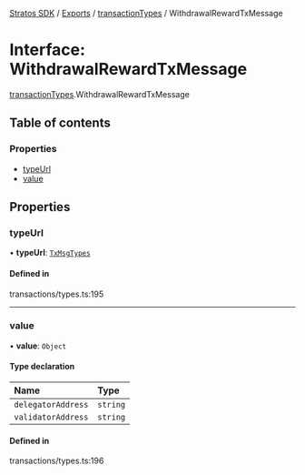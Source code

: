 [Stratos SDK](../README.md) / [Exports](../modules.md) / [transactionTypes](../modules/transactionTypes.md) / WithdrawalRewardTxMessage

# Interface: WithdrawalRewardTxMessage

[transactionTypes](../modules/transactionTypes.md).WithdrawalRewardTxMessage

## Table of contents

### Properties

- [typeUrl](transactionTypes.WithdrawalRewardTxMessage.md#typeurl)
- [value](transactionTypes.WithdrawalRewardTxMessage.md#value)

## Properties

### typeUrl

• **typeUrl**: [`TxMsgTypes`](../enums/transactionTypes.TxMsgTypes.md)

#### Defined in

transactions/types.ts:195

___

### value

• **value**: `Object`

#### Type declaration

| Name | Type |
| :------ | :------ |
| `delegatorAddress` | `string` |
| `validatorAddress` | `string` |

#### Defined in

transactions/types.ts:196
